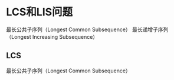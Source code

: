 # LCS和LIS问题
最长公共子序列（Longest Common Subsequence）
最长递增子序列（Longest Increasing Subsequence）
## LCS
最长公共子序列（Longest Common Subsequence）